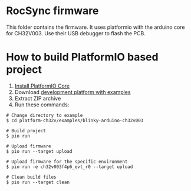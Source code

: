 # RocSync firmware

This folder contains the firmware. It uses platformio with the arduino core for CH32V003. Use their USB debugger to flash the PCB.


How to build PlatformIO based project
=====================================

1. [Install PlatformIO Core](https://docs.platformio.org/page/core.html)
2. Download [development platform with examples](https://github.com/Community-PIO-CH32V/platform-ch32v/archive/develop.zip)
3. Extract ZIP archive
4. Run these commands:

```shell
# Change directory to example
$ cd platform-ch32v/examples/blinky-arduino-ch32v003

# Build project
$ pio run

# Upload firmware
$ pio run --target upload

# Upload firmware for the specific environment
$ pio run -e ch32v003f4p6_evt_r0 --target upload

# Clean build files
$ pio run --target clean
```
